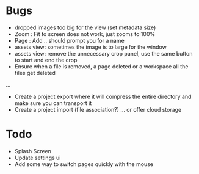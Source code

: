 # Bugs
- dropped images too big for the view (set metadata size)
- Zoom : Fit to screen does not work, just zooms to 100%
- Page : Add .. should prompt you for a name
- assets view: sometimes the image is to large for the window
- assets view: remove the unnecessary crop panel, use the same button to start and end the crop
- Ensure when a file is removed, a page deleted or a workspace all the files get deleted

...
- Create a project export where it will compress the entire directory and make sure you can transport it
- Create a project import (file association?)
... or offer cloud storage


# Todo
- Splash Screen
- Update settings ui
- Add some way to switch pages  quickly with the mouse
